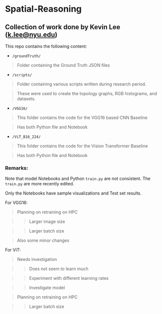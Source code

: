 # Spatial-Reasoning

## Collection of work done by Kevin Lee (k.lee@nyu.edu)

This repo contains the following content:

* `/groundTruth/`

> Folder containing the Ground Truth JSON files

* `/scripts/`

> Folder containing various scripts written during research period.

> These were used to create the topology graphs, RGB histograms, and datasets.

* `/VGG16/`

> This folder contains the code for the VGG16 based CNN Baseline

> Has both Python file and Notebook

* `/ViT_B16_224/`

> This folder contains the code for the Vision Transformer Baseline

> Has both Python file and Notebook


### Remarks:

Note that model Notebooks and Python `train.py` are not consistent. The `train.py` are more recently edited.

Only the Notebooks have sample visualizations and Test set results.

For VGG16:

> Planning on retraining on HPC

>> Larger image size

>> Larger batch size

> Also some minor changes

For ViT:

> Needs investigation

>> Does not seem to learn much

>> Experiment with different learning rates

>> Investigate model

> Planning on retraining on HPC

>> Larger batch size
